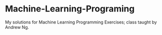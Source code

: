 # Machine-Learning-Programing

My solutions for Machine Learning Programming Exercises; class taught by Andrew Ng.
